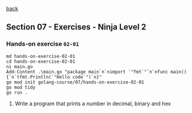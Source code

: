 [back](../LOCAL_NOTES.md)

## Section 07 - Exercises - Ninja Level 2
### Hands-on exercise `02-01`
```
md hands-on-exercise-02-01
cd hands-on-exercise-02-01
ni main.go
Add-Content .\main.go "package main`n`nimport `"fmt`"`n`nfunc main() {`n`tfmt.Println(`"Hello code`")`n}"
go mod init golang-course/07/hands-on-exercise-02-01
go mod tidy
go run .
```
  1. Write a program that prints a number in decimal, binary and hex